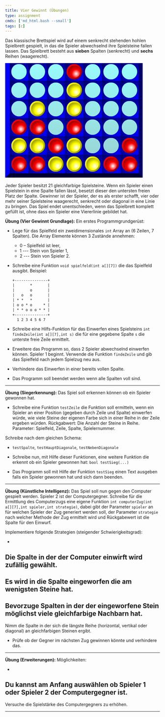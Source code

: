 ```yaml
---
title: Vier Gewinnt (Übungen)
type: assignment
cmds: ['md_html.bash --small']
tags: [c]
---
```




Das klassische Brettspiel wird auf einem senkrecht stehenden hohlen Spielbrett gespielt, in das die Spieler abwechselnd ihre Spielsteine fallen lassen. Das Spielbrett besteht aus **sieben** Spalten (senkrecht) und **sechs** Reihen (waagerecht). 


![vier_gewinnt_01](fig/vier_gewinnt_01.png)


Jeder Spieler besitzt 21 gleichfarbige Spielsteine. Wenn ein Spieler einen Spielstein in eine Spalte fallen lässt, besetzt dieser den untersten freien Platz der Spalte. Gewinner ist der Spieler, der es als erster schafft, vier oder mehr seiner Spielsteine waagerecht, senkrecht oder diagonal in eine Linie zu bringen. Das Spiel endet unentschieden, wenn das Spielbrett komplett gefüllt ist, ohne dass ein Spieler eine Viererlinie gebildet hat.



**Übung (Vier Gewinnt Grundlage):**
Ein erstes Programmgrundgerüst:

- Lege für das Spielfeld ein zweidimensionales `int` Array  an (6 Zeilen, 7 Spalten).
  Die Array Elemente können 3 Zustände annehmen: 

  - 0 – Spielfeld ist leer, 
  - 1 --- Stein von Spieler 1, 
  - 2 --- Stein von Spieler 2.

- Schreibe eine Funktion `void spielfeld(int a[][7])` die das Spielfeld ausgibt. Beispiel:

  ```
  +---------------+
  |       *       |
  |       o       |
  |   o   o       |
  | * *   *       |
  | o o * o     * |
  | * * o o o * * |
  +---------------+
    1 2 3 4 5 6 7
  ```

- Schreibe eine Hilfs-Funktion für das Einwerfen eines Spielsteins `int findeZeile(int a[][7],int s)` die für eine gegebene Spalte `s` die unterste freie Zeile ermittelt.
- Erweitere das Programm so, dass 2 Spieler abwechselnd einwerfen können.
  Spieler 1 beginnt. Verwende die Funktion `findeZeile` und gib das Spielfeld nach jedem Spielzug neu aus.
- Verhindere das Einwerfen in einer bereits vollen Spalte.
- Das Programm soll beendet werden wenn alle Spalten voll sind.



---

**Übung (Siegerkennung):**
Das Spiel soll erkennen können ob ein Spieler gewonnen hat. 

- Schreibe eine Funktion `testZeile`
  die Funktion soll ermitteln, wenn ein Spieler an einer Position (gegeben durch Zeile und Spalte) einwerfen würde, wie viele Steine der eigenen Farbe sich in einer Reihe in der Zeile ergeben würden.
  Rückgabwert: Die Anzahl der Steine in Reihe.
  Parameter: Spielfeld, Zeile, Spalte, Spielernummer.

Schreibe nach dem gleichen Schema:

- `testSpalte`, `testHauptDiagonale`, `testNebenDiagonale`

- Schreibe nun, mit Hilfe dieser Funktionen, eine weitere Funktion die erkennt ob ein Spieler gewonnen hat: `bool testSieg(...)`
- Das Programm soll mit Hilfe der Funktion `testSieg` einen Text ausgeben falls ein Spieler gewonnen hat und sich dann beenden.



---

**Übung (Künstliche Intelligenz):**
Das Spiel soll nun gegen den Computer gespielt werden. Spieler 2 ist der Computergegner. 
Schreibe für die Ermittlung des Computerzugs eine eigene Funktion `int computerZug(int a[][7],int spieler,int strategie)`, dabei gibt der Parameter `spieler` an für welchen Spieler der Zug generiert werden soll, der Parameter `strategie` nach welcher Methode der Zug ermittelt wird und Rückgabewert ist die Spalte für den Einwurf.

Implementiere folgende Strategien (steigender Schwierigkeitsgrad):

- 
Die Spalte in der der Computer einwirft wird zufällig gewählt.
- 
Es wird in die Spalte eingeworfen die am wenigsten Steine hat.
- 
Bevorzuge Spalten in der der eingeworfene Stein möglichst viele gleichfarbige Nachbarn hat. 
- 
Nimm die Spalte in der sich die längste Reihe (horizontal, vertikal oder diagonal) an gleichfarbigen Steinen ergibt. 
- Prüfe ob der Gegner im nächsten Zug gewinnen könnte und verhindere das.



---

**Übung (Erweiterungen):**
Möglichkeiten:

- 
Du kannst am Anfang auswählen ob Spieler 1 oder Spieler 2 der Computergegner ist.
- 
Versuche die Spielstärke des Computergegners zu erhöhen.


---


